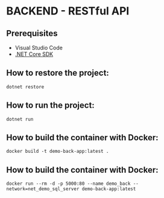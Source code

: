 # BACKEND - RESTful API

## Prerequisites

* Visual Studio Code
* [.NET Core SDK](https://dotnet.microsoft.com/download/thank-you/dotnet-sdk-3.0.100-windows-x64-installer)

## How to restore the project:

    dotnet restore

## How to run the project:

    dotnet run
    
## How to build the container with Docker:

    docker build -t demo-back-app:latest .
    
## How to build the container with Docker:

    docker run --rm -d -p 5000:80 --name demo_back --network=net_demo_sql_server demo-back-app:latest
